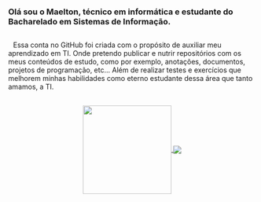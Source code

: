 ### Olá sou o Maelton, técnico em informática e estudante do Bacharelado em Sistemas de Informação.
##

<p style="text-indent: 10px">
Essa conta no GitHub foi criada com o propósito de auxiliar meu aprendizado em TI. Onde pretendo publicar e nutrir repositórios com os meus conteúdos de estudo, como por exemplo, anotações, documentos, projetos de programação, etc... Além de realizar testes e exercícios que melhorem minhas habilidades como eterno estudante dessa área que tanto amamos, a TI.
</p>

##

<div align="center">
  
  <a href="https://github.com/Maelton-SI"> 
    <img align="center" height="180em" src="https://github-readme-stats.vercel.app/api?username=Maelton-SI&layout=compact&theme=algolia&show_icons=true&count_private=true"/>
    <img align="center" src="https://github-readme-stats.vercel.app/api/top-langs/?username=Maelton-SI&layout=compact&theme=algolia"/>
  </a>
  
</div>

##
